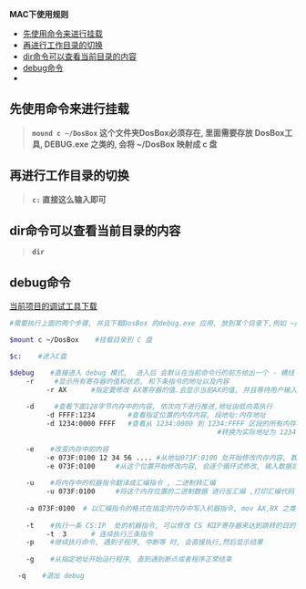 **MAC下使用规则**

- [先使用命令来进行挂载](#先使用命令来进行挂载)
- [再进行工作目录的切换](#再进行工作目录的切换)
- [dir命令可以查看当前目录的内容](#dir命令可以查看当前目录的内容)
- [debug命令](#debug命令)
- 



## 先使用命令来进行挂载

> **`mound c ~/DosBox`   这个文件夹DosBox必须存在, 里面需要存放 DosBox工具, DEBUG.exe 之类的, 会将 ~/DosBox 映射成 c 盘**

## 再进行工作目录的切换

> **`c:`    直接这么输入即可**

## dir命令可以查看当前目录的内容

> **`dir  `**



## debug命令

[当前项目的调试工具下载](dosbox/DosBoxTools.rar)

```bash
#需要执行上面的两个步骤, 并且下载DosBox 的debug.exe 应用, 放到某个目录下,例如 ~/DosBox/

$mount c ~/DosBox    #挂载目录到 C 盘

$c:    #进入C盘

$debug    #直接进入 debug 模式,  进入后 会默认在当前命令行的前方给出一个 - 横线
	-r     #显示所有寄存器的值和状态, 和下条指令的地址以及内容
		 -r AX      #指定要修改 AX寄存器的值.会显示当前AX的值, 并且等待用户输入一个新的值 ,默认16进制
		 
	-d     #查看下面128字节内存中的内容, 依次向下进行推进,地址由低向高执行
		 -d FFFF:1234        #查看指定位置的内存内容, 段地址:内存地址
		 -d 1234:0000 FFFF   #查看从 1234:0000 到 1234:FFFF 区段的所有内存地址内容,段地址相同
		 										   #转换为实际地址为 1234:0000 -->0x12340, 1234:FFFF -->0x11233
		 
	-e    #改变内存中的内容
		 -e 073F:0100 12 34 56 .... #从地址073F:0100 处开始修改内存内容, 数据依次向高处写入 
		 -e 073F:0100     #从这个位置开始修改内容, 会逐个循环式修改, 输入数据后 空格接受,回车结束
		 
	-u    #将内存中的机器指令翻译成汇编指令 , 二进制转汇编
		 -u 073F:0100     #将这个内存位置的二进制数据 进行反汇编 ,打印汇编代码
		 
	-a 073F:0100  # 以汇编指令的格式在指定的内存中写入机器指令, mov AX,BX 之类的
	
	-t    #执行一条 CS:IP  处的机器指令, 可以修改 CS 和IP寄存器来达到跳转的目的, r ip ,r cs
		 -t  3      # 连续执行三条指令
	-p    #继续执行命令, 遇到子程序, 中断等 时, 会直接执行,然后显示结果
	
	-g    #从指定地址开始运行程序, 直到遇到断点或者程序正常结束

  -q    #退出 debug
```


